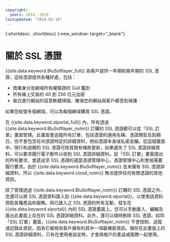 ```yaml
---
copyright:
  years: 2014, 2018
lastupdated: "2018-05-16"
---
```


{:shortdesc: .shortdesc}
{:new_window: target="_blank"}

# 關於 SSL 憑證

{{site.data.keyword.BluSoftlayer_full}} 為客戶提供一年期和兩年期的 SSL 憑證，這些憑證提供各種好處，包括：

* 商業身分及網域所有權驗證的 Gull 鑑別
* 所有線上交易的 40 到 256 位元加密
* 每日進行網站的惡意軟體掃描，確保您的網站與客戶都受到保護

如果您經營多個網域，可以為每個網域購買 SSL 憑證。

在 {{site.data.keyword.slportal_full}} 內，所有透過 {{site.data.keyword.BluSoftlayer_notm}} 訂購的 SSL 憑證都可以從「SSL 訂單」畫面管理。此畫面會追蹤所有訂單，包括憑證的通用名稱、憑證類型及到期日，但不會包含任何憑證特定的詳細資料，例如憑證本身或私密金鑰。從這個畫面中，現行和過期的 SSL 憑證可依其既有條款更新，如果遺失了 SSL 憑證詳細資料，可以要求履行電子郵件以收到 SSL 憑證詳細資料。從「SSL 訂單」畫面提出的所有要求，會遞送至 SSL 憑證的適當憑證管理中心，憑證管理中心則會視需要履行要求。由於 {{site.data.keyword.BluSoftlayer_notm}} 並未擁有 SSL 憑證詳細資料，所以 {{site.data.keyword.cloud_notm}} 無法提供任何有關憑證的其他資訊。

除了管理透過 {{site.data.keyword.BluSoftlayer_notm}} 訂購的 SSL 憑證之外，您還可以將 SSL 憑證資料匯入到 {{site.data.keyword.slportal}}，以使用該資料搭配各種產品和服務。與已匯入之 SSL 憑證的所有互動，發生在 {{site.data.keyword.slportal}} 內的 SSL 憑證畫面上。您可以手動匯入、編輯及匯出此畫面上存在的 SSL 憑證詳細資料。此外，還可以隨時刪除 SSL 憑證。如同「SSL 訂單」畫面，{{site.data.keyword.BluSoftlayer_notm}} 不會控制、追蹤或記錄此資訊，因為它被視為客戶擁有的其中一項最機密資訊。儲存在此畫面上的 SSL 憑證詳細資料，只有在使用者設定時，才會與帳戶的產品或服務一起使用。
